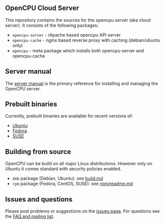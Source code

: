OpenCPU Cloud Server
--------------------

This repository contains the sources for the opencpu server (aka cloud server). It consists of the following packages:

 * `opencpu-server` - rApache based opencpu API server
 * `opencpu-cache` - nginx based reverse proxy with caching (debian/ubuntu only)
 * `opencpu` - meta package which installs both opencpu-server and opencpu-cache

## Server manual

The [server manual](http://jeroenooms.github.com/opencpu-manual/opencpu-server.pdf) is the primary reference for installing and managing the OpenCPU server.

## Prebuilt binaries

Currently, prebuilt binaries are available for recent versions of:

 - [Ubuntu](https://www.opencpu.org/download.html)
 - [Fedora](http://software.opensuse.org/download.html?project=home:jeroenooms:opencpu-1.4&package=opencpu)
 - [SUSE](http://software.opensuse.org/download.html?project=home:jeroenooms:opencpu-1.4&package=opencpu)

## Building from source

OpenCPU can be build on all major Linux distributions. However only on Ubuntu it comes standard with security policies enabled.

 - `deb` package (Debian, Ubuntu): see [build.md](build.md)
 - `rpm` package (Fedora, CentOS, SUSE): see [rpm/readme.md](rpm/readme.md)

## Issues and questions

Please post problems or suggestions on the [issues page](https://github.com/jeroenooms/opencpu/issues). For questions see the [FAQ and mailing list](https://www.opencpu.org/faq.html).